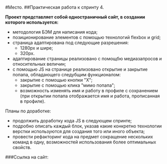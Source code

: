 #Место. 
##Практическая работа к спринту 4.

**Проект представляет собой одностраничный сайт, в создании которого используется:**
- методология БЭМ для написания кода;
- позиционирование элементов c помощью технологий flexbox и grid;
- страница адаптирована под следующие разрешения:
    - 1280px и шире;
    - 320px.
- адаптирование страницы реализовано с помощбю медиазапросов и относительных величин;
- с помощью JS на странице реализовано открытие и закрытие попапа, обладающего следубщим функционалом:
  - закрытие с помощью кнопки "Х";
  - закрытие с помощью клика "мимо попапа";
  - возможность изменять имя и работу в профиле с сохранением (при открытии попапа отображается имя и работа, прописанная в профиле).

Планы по доработке:
- продолжить доработку кода JS в следующем спринте;
- подробно описать каждый блок, указав какие конкретно технологии верстки используются для создания того или иного объекта;
- провести рефакторинг кода на предмет сокращение нескольких команд в одну, возможностей использования более оптимальных свойств.

###Ссылка на сайт: 